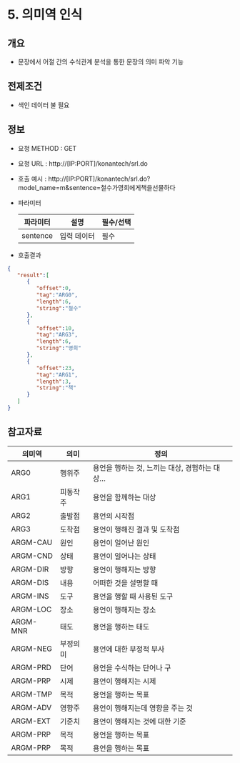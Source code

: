 # **5. 의미역 인식**
##  **개요**

* 문장에서 어절 간의 수식관계 분석을 통한 문장의 의미 파악 기능 

##  **전제조건**

* 색인 데이터 불 필요

##  **정보**

- 요청 METHOD : GET
- 요청 URL : http://[IP:PORT]/konantech/srl.do
- 호출 예시 : http://[IP:PORT]/konantech/srl.do?model_name=m&sentence=철수가영희에게책을선물하다
- 파라미터

    |파라미터    |설명  |필수/선택  |
    |---------|---------|---------|
    |sentence     | 입력 데이터|필수|


- 호출결과
```json
{
   "result":[
      {
         "offset":0,
         "tag":"ARG0",
         "length":6,
         "string":"철수"
      },
      {
         "offset":10,
         "tag":"ARG3",
         "length":6,
         "string":"영희"
      },
      {
         "offset":23,
         "tag":"ARG1",
         "length":3,
         "string":"책"
      }
   ]
}
```

## **참고자료**

   |의미역    |의미  |정의  |
   |---------|---------|---------|
   |ARG0     | 행위주|용언을 행하는 것, 느끼는 대상, 경험하는 대상…|
   |ARG1     | 피동작주|용언을 함께하는 대상|
   |ARG2     | 출발점|용언의 시작점|
   |ARG3     | 도착점|용언이 행해진 결과 및 도착점|
   |ARGM-CAU     | 원인|용언이 일어난 원인|
   |ARGM-CND     | 상태|용언이 일어나는 상태|
   |ARGM-DIR     | 방향|용언이 행해지는 방향|
   |ARGM-DIS     | 내용|어떠한 것을 설명할 때|
   |ARGM-INS     | 도구|용언을 행할 때 사용된 도구|
   |ARGM-LOC     | 장소|용언이 행해지는 장소|
   |ARGM-MNR     | 태도|용언을 행하는 태도|
   |ARGM-NEG     | 부정의미|용언에 대한 부정적 부사|
   |ARGM-PRD     | 단어|용언을 수식하는 단어나 구|
   |ARGM-PRP    | 시제|용언이 행해지는 시제|
   |ARGM-TMP    | 목적|용언을 행하는 목표|
   |ARGM-ADV    | 영향주|용언이 행해지는데 영향을 주는 것|
   |ARGM-EXT    | 기준치|용언이 행해지는 것에 대한 기준|
   |ARGM-PRP    | 목적|용언을 행하는 목표|
   |ARGM-PRP    | 목적|용언을 행하는 목표|

